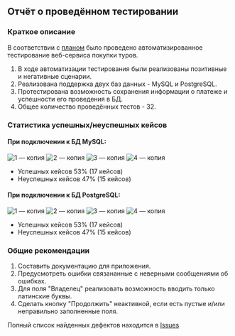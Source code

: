 ## Отчёт о проведённом тестировании

### Краткое описание

В соответствии с [планом](https://github.com/hiiamvalya/Diploma_QA/blob/master/documents/Plan.md) было проведено автоматизированное тестирование веб-сервиса покупки туров.

1. В ходе автоматизации тестирования были реализованы позитивные и негативные сценарии.
2. Реализована поддержка двух баз данных - MySQL и PostgreSQL.
3. Протестирована возможность сохранения информации о платеже и успешности его проведения в БД.
4. Общее количество проведённых тестов - 32.

### Статистика успешных/неуспешных кейсов

#### При подключении к БД MySQL:
![1 — копия](https://user-images.githubusercontent.com/107319978/213314025-248d5357-73a3-4776-8373-4da7c72ec740.png)
![2 — копия](https://user-images.githubusercontent.com/107319978/213314040-59e3e683-5859-420d-8e5b-92ec8a15930a.png)
![3 — копия](https://user-images.githubusercontent.com/107319978/213314049-31dc2505-4bdb-4df6-84fb-6e3001e2f4d8.png)
![4 — копия](https://user-images.githubusercontent.com/107319978/213314064-5bf1bd8a-651c-4e46-9319-8e529913c335.png)

* Успешных кейсов 53% (17 кейсов)
* Неуспешных кейсов 47% (15 кейсов)

#### При подключении к БД PostgreSQL:
![1 — копия](https://user-images.githubusercontent.com/107319978/213314025-248d5357-73a3-4776-8373-4da7c72ec740.png)
![2 — копия](https://user-images.githubusercontent.com/107319978/213314040-59e3e683-5859-420d-8e5b-92ec8a15930a.png)
![3 — копия](https://user-images.githubusercontent.com/107319978/213314049-31dc2505-4bdb-4df6-84fb-6e3001e2f4d8.png)
![4 — копия](https://user-images.githubusercontent.com/107319978/213314064-5bf1bd8a-651c-4e46-9319-8e529913c335.png)

* Успешных кейсов 53% (17 кейсов)
* Неуспешных кейсов 47% (15 кейсов)

### Общие рекомендации
1. Составить документацию для приложения.
2. Предусмотреть ошибки связананные с неверными сообщениями об ошибках.
3. Для поля "Владелец" реализовать возможность вводить только латинские буквы.
4. Сделать кнопку "Продолжить" неактивной, если есть пустые и/или неправильно заполненные поля.

Полный список найденных дефектов находится в [Issues](https://github.com/hiiamvalya/Diploma_QA/issues)
